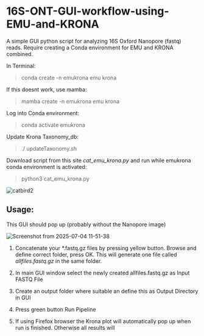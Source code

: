 # **16S-ONT-GUI-workflow-using-EMU-and-KRONA**

A simple GUI python script for analyzing 16S Oxford Nanopore (fastq) reads. Require creating a Conda environment for EMU and KRONA combined.

In Terminal:

> conda create -n emukrona emu krona

If this doesnt work, use mamba:

> mamba create -n emukrona emu krona

Log into Conda environment:

> conda activate emukrona

Update Krona Taxonomy_db:

> ./ updateTaxonomy.sh

Download script from this site _cat_emu_krona.py_ and run while emukrona conda environment is activated:

> python3 cat_emu_krona.py

![catbird2](https://github.com/user-attachments/assets/2fdec70a-640e-4f46-84bd-2101f99cc167)

## **Usage:**

This GUI should pop up (probably without the Nanopore image)

![Screenshot from 2025-07-04 11-51-38](https://github.com/user-attachments/assets/ef481fa0-9b5b-4865-a9ee-6351641db740)

1. Concatenate your *.fastq.gz files by pressing yellow button. Browse and define correct folder, press OK. This will generate one file called _allfiles.fastq.gz_ in the same folder.

2. In main GUI window select the newly created allfiles.fastq.gz as Input FASTQ File

3. Create an output folder where suitable an define this as Output Directory in GUI

4. Press green button Run Pipeline

5. If using Firefox browser the Krona plot will automatically pop up when run is finished. Otherwise all results will
